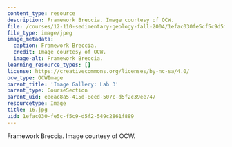 ```yaml
---
content_type: resource
description: Framework Breccia. Image courtesy of OCW.
file: /courses/12-110-sedimentary-geology-fall-2004/1efac030fe5cf5c9d5f2549c2861f889_16.jpg
file_type: image/jpeg
image_metadata:
  caption: Framework Breccia.
  credit: Image courtesy of OCW.
  image-alt: Framework Breccia.
learning_resource_types: []
license: https://creativecommons.org/licenses/by-nc-sa/4.0/
ocw_type: OCWImage
parent_title: 'Image Gallery: Lab 3'
parent_type: CourseSection
parent_uid: eeeac8a5-415d-8eed-507c-d5f2c39ee747
resourcetype: Image
title: 16.jpg
uid: 1efac030-fe5c-f5c9-d5f2-549c2861f889
---
```

Framework Breccia. Image courtesy of OCW.